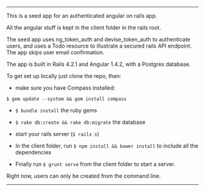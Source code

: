 --------
This is a seed app for an authenticated angular on rails app.

All the angular stuff is kept in the client folder in the rails root. 

The seed app uses ng_token_auth and devise_token_auth to authenticate users, and uses a Todo resource to illustrate a secured rails API endpoint. The app skips user email confirmation.

The app is built in Rails 4.2.1 and Angular 1.4.2, with a Postgres database.

To get set up locally just clone the repo, then:

* make sure you have Compass installed:

```
$ gem update --system && gem install compass
```

* `$ bundle install` the ruby gems 

* `$ rake db:create && rake db:migrate` the database

*  start your rails server (`$ rails s`)

* In the client folder, run `$ npm install && bower install` to include all the dependencies

* Finally run `$ grunt serve` from the client folder to start a server.

Right now, users can only be created from the command line. 

--------
<!-- 
1 - set up scope '/api'

2 - make a client folder in rails root, and yo angular client in it. Accept the defaults.

3 - set up a proxy "npm install --save-dev grunt-connect-proxy"

4 - make sure the grunt.js file forwards 9000 requests to 3000.

4 - make a model and a controller. Because we used SCOPE instead of NAMESPACE, we don't need to put it in an api module. 

5 - check that http://localhost:9000/api/todos gets forwarded to the rails server.

6 - replaced ng-route with ui.router, removed unnecessary controllers and views. Ready for authentication.
---- // I actually rolled this back, as I was having issues. It's on my TODO list to put ui.router back in.

7 - devise_token_auth to gemfile.

7.5 - make a UserSessionsController. What's cool is that the ng_token_auth module adds a bunch of $rootscope methods to your app. These are methods available on every page, not assigned to a particular controller. You can check this in the source code for ng_token_auth:

```
// around lines 141 -> 156
$rootScope.user = this.user;
$rootScope.authenticate = angular.bind(this, this.authenticate);
$rootScope.signOut = angular.bind(this, this.signOut);
$rootScope.destroyAccount = angular.bind(this, this.destroyAccount);
$rootScope.submitRegistration = angular.bind(this, this.submitRegistration);
$rootScope.submitLogin = angular.bind(this, this.submitLogin);
$rootScope.requestPasswordReset = angular.bind(this, this.requestPasswordReset);
$rootScope.updatePassword = angular.bind(this, this.updatePassword);
$rootScope.updateAccount = angular.bind(this, this.updateAccount);
```  

8 - In the user model, you must have this:

```ruby 
  before_validation do
    self.provider = "email"
  end
```

and remember to change the application controller to:

```ruby
class ApplicationController < ActionController::Base
  include DeviseTokenAuth::Concerns::SetUserByToken
  # Prevent CSRF attacks by raising an exception.
  # For APIs, you may want to use :null_session instead.
  protect_from_forgery with: :null_session
end
```

9 - Handling authentication failure
	use $scope.$on('name of event', function(){
		// console.log("name of event just happened")
	})

10 - to ensure the server side recognises a user, you need to have skipped confirmation in the User model:

```
  before_save -> do
    skip_confirmation!
  end
```

and obv make sure your ApplicationController has:

```
include DeviseTokenAuth::Concerns::SetUserByToken
```

LASTLY - The client is effectively on the same domain as the server, so didn't need to account for CSRF using rack-cors. Needs to be changed for a complete separation of client and server.

------

To do:
- Allow user to signup

- extract $http calls to todos controller to a factory
- user can make new todos
- user can destroy todos
- user is confirmable via email
- user can log in with facebook
- user can edit their profile
- completely separate client and server

- deploy to heroku
 -->

